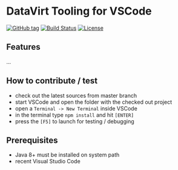 # DataVirt Tooling for VSCode

[![GitHub tag](https://img.shields.io/github/tag/jboss-fuse/vscode-datavirt.svg?style=plastic)](https://github.com/jboss-fuse/vscode-datavirt/tags)
[![Build Status](https://travis-ci.org/jboss-fuse/vscode-datavirt.svg?branch=master)](https://travis-ci.org/jboss-fuse/vscode-datavirt)
[![License](https://img.shields.io/badge/license-Apache%202-blue.svg)](https://opensource.org/licenses/Apache-2.0)

## Features

...


## How to contribute / test

- check out the latest sources from master branch
- start VSCode and open the folder with the checked out project
- open a `Terminal -> New Terminal` inside VSCode
- in the terminal type `npm install` and hit `[ENTER]`
- press the `[F5]` to launch for testing / debugging


## Prerequisites

- Java 8+ must be installed on system path
- recent Visual Studio Code
